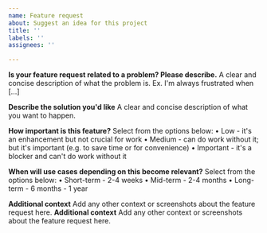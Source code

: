 ```yaml
---
name: Feature request
about: Suggest an idea for this project
title: ''
labels: ''
assignees: ''

---
```


**Is your feature request related to a problem? Please describe.**
A clear and concise description of what the problem is. Ex. I'm always frustrated when [...]

**Describe the solution you'd like**
A clear and concise description of what you want to happen.

**How important is this feature?** Select from the options below:
• Low - it's an enhancement but not crucial for work
• Medium - can do work without it; but it's important (e.g. to save time or for convenience)
• Important - it's a blocker and can't do work without it

**When will use cases depending on this become relevant?** Select from the options below:
• Short-term - 2-4 weeks
• Mid-term - 2-4 months
• Long-term - 6 months - 1 year

**Additional context**
Add any other context or screenshots about the feature request here.
**Additional context**
Add any other context or screenshots about the feature request here.
